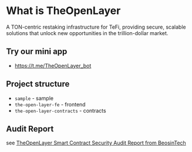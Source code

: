 # What is TheOpenLayer
A TON-centric restaking infrastructure for TeFi, providing secure, scalable solutions that unlock new opportunities in the trillion-dollar market.

## Try our mini app
- https://t.me/TheOpenLayer_bot

## Project structure
-   `sample` - sample
-   `the-open-layer-fe` - frontend
-   `the-open-layer-contracts` - contracts
   
## Audit Report
see [TheOpenLayer Smart Contract Security Audit Report from BeosinTech](./TheOpenLayer.pdf)